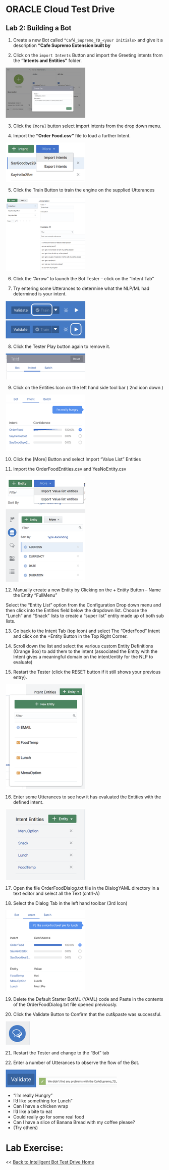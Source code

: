 # ORACLE Cloud Test Drive #

## Lab 2: Building a Bot ##

1. Create a new Bot called ``“Café_Supremo_TD_<your Initials>`` and give it a
description **“Cafe Supremo Extension built by <your name>**

2. Click on the ``import Intents`` Button and import the Greeting intents from
the **“Intents and Entities”** folder.

<img src="img/lab1-2.png" width="50%"/>

3. Click the ``[More]`` button select import intents from the drop down menu.

4. Import the **“Order Food.csv”** file to load a further Intent.

<img src="img/lab1-4.png" width="50%"/>

5. Click the Train Button to train the engine on the supplied Utterances

<img src="img/lab1-5.png" width="50%"/>

6. Click the “Arrow” to launch the Bot Tester – click on the “Intent Tab”

7. Try entering some Utterances to determine what the NLP/ML had
determined is your intent.

<img src="img/lab1-7a.png" width="50%"/> <img src="img/lab1-7b.png" width="50%"/>

8. Click the Tester Play button again to remove it.

<img src="img/lab1-8.png" width="50%"/>

9. Click on the Entities Icon on the left hand side tool bar ( 2nd icon down )

<img src="img/lab1-9.png" width="50%"/>

10. Click the [More] Button and select Import “Value List” Entities

11. Import the OrderFoodEntities.csv and YesNoEntity.csv

<img src="img/lab1-11a.png" width="50%"/> <img src="img/lab1-11b.png" width="50%"/>

12. Manually create a new Entity by Clicking on the + Entity Button – Name
the Entity “FullMenu”

Select the “Entity List” option from the Configuration Drop down menu
and then click into the Entities field below the dropdown list.
Choose the “Lunch” and “Snack” lists to create a “super list” entity made
up of both sub lists.

13. Go back to the Intent Tab (top Icon) and select The “OrderFood” Intent
and click on the +Entity Button in the Top Right Corner.

14. Scroll down the list and select the various custom Entity Definitions
(Orange Box) to add them to the intent (associated the Entity with the
Intent gives a meaningful domain on the intent/entity for the NLP to
evaluate)

15. Restart the Tester (click the RESET button if it still shows your previous
entry).

<img src="img/lab1-15.png" width="50%"/>

16. Enter some Utterances to see how it has evaluated the Entities with the
defined intent.

<img src="img/lab1-16.png" width="50%"/>

17. Open the file OrderFoodDialog.txt file in the DialogYAML directory in a
text editor and select all the Text (cntrl-A)

18. Select the Dialog Tab in the left hand toolbar (3rd Icon)

<img src="img/lab1-18.png" width="50%"/>

19. Delete the Default Starter BotML (YAML) code and Paste in the contents
of the OrderFoodDialog.txt file opened previously.

20. Click the Validate Button to Confirm that the cut&paste was successful.

<img src="img/lab1-20.png" />

21. Restart the Tester and change to the “Bot” tab

22. Enter a number of Utterances to observe the flow of the Bot.

<img src="img/lab1-22a.png" /> <img src="img/lab1-22b.png" width="50%"/>

- “I’m really Hungry”
- I’d like something for Lunch”
- Can I have a chicken wrap
- I’d like a bite to eat
- Could really go for some real food
- Can I have a slice of Banana Bread with my coffee please?
- (Try others)

# Lab Exercise: #
<< [Back to Intelligent Bot Test Drive Home](README.md)
